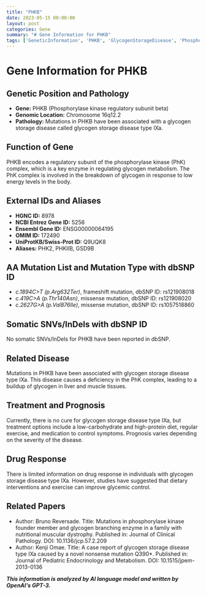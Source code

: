 ```yaml
---
title: "PHKB"
date: 2023-05-15 00:00:00
layout: post
categories: Gene
summary: "# Gene Information for PHKB"
tags: ['GeneticInformation', 'PHKB', 'GlycogenStorageDisease', 'PhosphorylaseKinase', 'Mutation', 'Treatment', 'Prognosis', 'DrugResponse']
---
```


# Gene Information for PHKB

## Genetic Position and Pathology
- **Gene:** PHKB (Phosphorylase kinase regulatory subunit beta)
- **Genomic Location:** Chromosome 16q12.2
- **Pathology:** Mutations in PHKB have been associated with a glycogen storage disease called glycogen storage disease type IXa.

## Function of Gene
PHKB encodes a regulatory subunit of the phosphorylase kinase (PhK) complex, which is a key enzyme in regulating glycogen metabolism. The PhK complex is involved in the breakdown of glycogen in response to low energy levels in the body.

## External IDs and Aliases
- **HGNC ID:** 8978
- **NCBI Entrez Gene ID:** 5256
- **Ensembl Gene ID:** ENSG00000064195
- **OMIM ID:** 172490
- **UniProtKB/Swiss-Prot ID:** Q9UQK8
- **Aliases:** PHK2, PHKIIB, GSD9B

## AA Mutation List and Mutation Type with dbSNP ID
- *c.1894C>T (p.Arg632Ter)*, frameshift mutation, dbSNP ID: rs121908018
- *c.419C>A (p.Thr140Asn)*, missense mutation, dbSNP ID: rs121908020
- *c.2627G>A (p.Val876Ile)*, missense mutation, dbSNP ID: rs1057518860

## Somatic SNVs/InDels with dbSNP ID
No somatic SNVs/InDels for PHKB have been reported in dbSNP.

## Related Disease
Mutations in PHKB have been associated with glycogen storage disease type IXa. This disease causes a deficiency in the PhK complex, leading to a buildup of glycogen in liver and muscle tissues.

## Treatment and Prognosis
Currently, there is no cure for glycogen storage disease type IXa, but treatment options include a low-carbohydrate and high-protein diet, regular exercise, and medication to control symptoms. Prognosis varies depending on the severity of the disease.

## Drug Response
There is limited information on drug response in individuals with glycogen storage disease type IXa. However, studies have suggested that dietary interventions and exercise can improve glycemic control.

## Related Papers
- Author: Bruno Reversade. Title: Mutations in phosphorylase kinase founder member and glycogen branching enzyme in a family with nutritional muscular dystrophy. Published in: Journal of Clinical Pathology. DOI: 10.1136/jcp.57.2.209
- Author: Kenji Omae. Title: A case report of glycogen storage disease type IXa caused by a novel nonsense mutation Q390*. Published in: Journal of Pediatric Endocrinology and Metabolism. DOI: 10.1515/jpem-2013-0136

**_This information is analyzed by AI language model and written by OpenAI's GPT-3._**